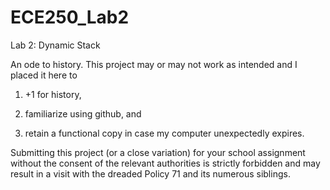 # ECE250_Lab2
Lab 2: Dynamic Stack

An ode to history. This project may or may not work as intended and I placed it here to 

1) +1 for history, 

2) familiarize using github, and

3) retain a functional copy in case my computer unexpectedly expires.

Submitting this project (or a close variation) for your school assignment without the consent of the relevant authorities is strictly forbidden and may result in a visit with the dreaded Policy 71 and its numerous siblings.
